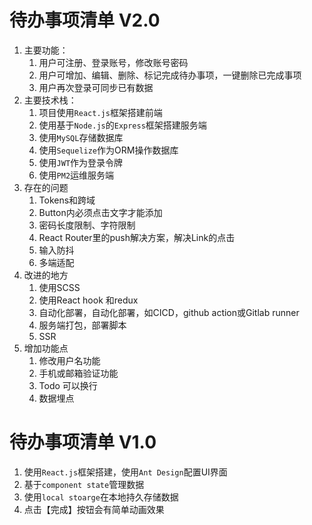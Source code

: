 # 待办事项清单 V2.0
1. 主要功能：
   1. 用户可注册、登录账号，修改账号密码
   2. 用户可增加、编辑、删除、标记完成待办事项，一键删除已完成事项
   3. 用户再次登录可同步已有数据
2. 主要技术栈：
   1. 项目使用`React.js`框架搭建前端
   2. 使用基于`Node.js`的`Express`框架搭建服务端
   3. 使用`MySQL`存储数据库
   4. 使用`Sequelize`作为ORM操作数据库
   5. 使用`JWT`作为登录令牌
   6. 使用`PM2`运维服务端
3. 存在的问题
   1. Tokens和跨域
   2. Button内必须点击文字才能添加
   3. 密码长度限制、字符限制
   4. React Router里的push解决方案，解决Link的点击
   5. 输入防抖
   6. 多端适配
4. 改进的地方
   1. 使用SCSS
   2. 使用React hook 和redux
   3. 自动化部署，自动化部署，如CICD，github action或Gitlab runner
   4. 服务端打包，部署脚本
   5. SSR
5. 增加功能点
   1. 修改用户名功能
   2. 手机或邮箱验证功能
   3. Todo 可以换行
   4. 数据埋点


# 待办事项清单 V1.0
1. 使用`React.js`框架搭建，使用`Ant Design`配置UI界面
2. 基于`component state`管理数据
3. 使用`local stoarge`在本地持久存储数据
4. 点击【完成】按钮会有简单动画效果